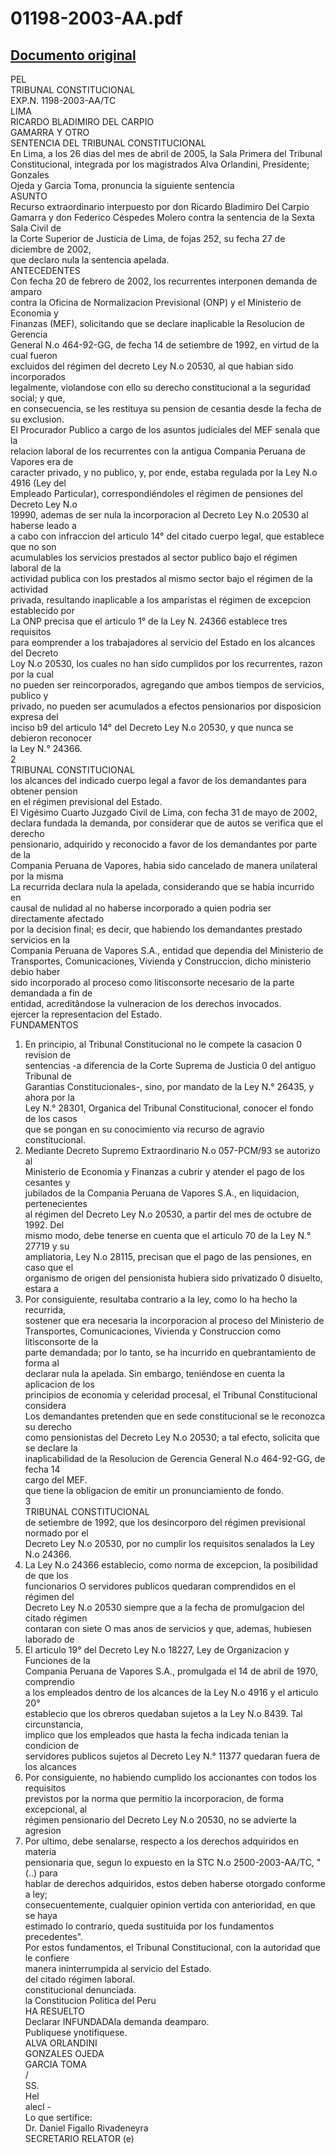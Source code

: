 
01198-2003-AA.pdf
=================
  
[Documento original](https://tc.gob.pe/jurisprudencia/2005/01198-2003-AA.pdf)  
---  
PEL  
TRIBUNAL CONSTITUCIONAL  
EXP.N. 1198-2003-AA/TC  
LIMA  
RICARDO BLADIMIRO DEL CARPIO  
GAMARRA Y OTRO  
SENTENCIA DEL TRIBUNAL CONSTITUCIONAL  
En Lima, a los 26 dias del mes de abril de 2005, la Sala Primera del Tribunal  
Constitucional, integrada por los magistrados Alva Orlandini, Presidente; Gonzales  
Ojeda y Garcia Toma, pronuncia la siguiente sentencia  
ASUNTO  
Recurso extraordinario interpuesto por don Ricardo Bladimiro Del Carpio  
Gamarra y don Federico Céspedes Molero contra la sentencia de la Sexta Sala Civil de  
la Corte Superior de Justicia de Lima, de fojas 252, su fecha 27 de diciembre de 2002,  
que declaro nula la sentencia apelada.  
ANTECEDENTES  
Con fecha 20 de febrero de 2002, los recurrentes interponen demanda de amparo  
contra la Oficina de Normalizacion Previsional (ONP) y el Ministerio de Economia y  
Finanzas (MEF), solicitando que se declare inaplicable la Resolucion de Gerencia  
General N.o 464-92-GG, de fecha 14 de setiembre de 1992, en virtud de la cual fueron  
excluidos del régimen del decreto Ley N.o 20530, al que habian sido incorporados  
legalmente, violandose con ello su derecho constitucional a la seguridad social; y que,  
en consecuencia, se les restituya su pension de cesantia desde la fecha de su exclusion.  
El Procurador Publico a cargo de los asuntos judiciales del MEF senala que la  
relacion laboral de los recurrentes con la antigua Compania Peruana de Vapores era de  
caracter privado, y no publico, y, por ende, estaba regulada por la Ley N.o 4916 (Ley del  
Empleado Particular), correspondiéndoles el régimen de pensiones del Decreto Ley N.o  
19990, ademas de ser nula la incorporacion al Decreto Ley N.o 20530 al haberse leado a  
a cabo con infraccion del articulo 14° del citado cuerpo legal, que establece que no son  
acumulables los servicios prestados al sector publico bajo el régimen laboral de la  
actividad publica con los prestados al mismo sector bajo el régimen de la actividad  
privada, resultando inaplicable a los amparistas el régimen de excepcion establecido por  
La ONP precisa que el articulo 1° de la Ley N. 24366 establece tres requisitos  
para eomprender a los trabajadores al servicio del Estado en los alcances del Decreto  
Loy N.o 20530, los cuales no han sido cumplidos por los recurrentes, razon por la cual  
no pueden ser reincorporados, agregando que ambos tiempos de servicios, publico y  
privado, no pueden ser acumulados a efectos pensionarios por disposicion expresa del  
inciso b9 del articulo 14° del Decreto Ley N.o 20530, y que nunca se debieron reconocer  
la Ley N.° 24366.  
2  
TRIBUNAL CONSTITUCIONAL  
los alcances del indicado cuerpo legal a favor de los demandantes para obtener pension  
en el régimen previsional del Estado.  
El Vigésimo Cuarto Juzgado Civil de Lima, con fecha 31 de mayo de 2002,  
declara fundada la demanda, por considerar que de autos se verifica que el derecho  
pensionario, adquirido y reconocido a favor de los demandantes por parte de la  
Compania Peruana de Vapores, habia sido cancelado de manera unilateral por la misma  
La recurrida declara nula la apelada, considerando que se habia incurrido en  
causal de nulidad al no haberse incorporado a quien podria ser directamente afectado  
por la decision final; es decir, que habiendo los demandantes prestado servicios en la  
Compania Peruana de Vapores S.A., entidad que dependia del Ministerio de  
Transportes, Comunicaciones, Vivienda y Construccion, dicho ministerio debio haber  
sido incorporado al proceso como litisconsorte necesario de la parte demandada a fin de  
entidad, acreditândose la vulneracion de los derechos invocados.  
ejercer la representacion del Estado.  
FUNDAMENTOS  
1. En principio, al Tribunal Constitucional no le compete la casacion 0 revision de  
sentencias -a diferencia de la Corte Suprema de Justicia 0 del antiguo Tribunal de  
Garantias Constitucionales-, sino, por mandato de la Ley N.° 26435, y ahora por la  
Ley N.° 28301, Organica del Tribunal Constitucional, conocer el fondo de los casos  
que se pongan en su conocimiento via recurso de agravio constitucional.  
2. Mediante Decreto Supremo Extraordinario N.o 057-PCM/93 se autorizo al  
Ministerio de Economia y Finanzas a cubrir y atender el pago de los cesantes y  
jubilados de la Compania Peruana de Vapores S.A., en liquidacion, pertenecientes  
al régimen del Decreto Ley N.o 20530, a partir del mes de octubre de 1992. Del  
mismo modo, debe tenerse en cuenta que el articulo 70 de la Ley N.° 27719 y su  
ampliatoria, Ley N.o 28115, precisan que el pago de las pensiones, en caso que el  
organismo de origen del pensionista hubiera sido privatizado 0 disuelto, estara a  
3. Por consiguiente, resultaba contrario a la ley, como lo ha hecho la recurrida,  
sostener que era necesaria la incorporacion al proceso del Ministerio de  
Transportes, Comunicaciones, Vivienda y Construccion como litisconsorte de la  
parte demandada; por lo tanto, se ha incurrido en quebrantamiento de forma al  
declarar nula la apelada. Sin embargo, teniéndose en cuenta la aplicacion de los  
principios de economia y celeridad procesal, el Tribunal Constitucional considera  
Los demandantes pretenden que en sede constitucional se le reconozca su derecho  
como pensionistas del Decreto Ley N.o 20530; a tal efecto, solicita que se declare la  
inaplicabilidad de la Resolucion de Gerencia General N.o 464-92-GG, de fecha 14  
cargo del MEF.  
que tiene la obligacion de emitir un pronunciamiento de fondo.  
3  
TRIBUNAL CONSTITUCIONAL  
de setiembre de 1992, que los desincorporo del régimen previsional normado por el  
Decreto Ley N.o 20530, por no cumplir los requisitos senalados la Ley N.o 24366.  
5. La Ley N.o 24366 establecio, como norma de excepcion, la posibilidad de que los  
funcionarios O servidores publicos quedaran comprendidos en el régimen del  
Decreto Ley N.o 20530 siempre que a la fecha de promulgacion del citado régimen  
contaran con siete O mas anos de servicios y que, ademas, hubiesen laborado de  
6. El articulo 19° del Decreto Ley N.o 18227, Ley de Organizacion y Funciones de la  
Compania Peruana de Vapores S.A., promulgada el 14 de abril de 1970, comprendio  
a los empleados dentro de los alcances de la Ley N.o 4916 y el articulo 20°  
establecio que los obreros quedaban sujetos a la Ley N.o 8439. Tal circunstancia,  
implico que los empleados que hasta la fecha indicada tenian la condicion de  
servidores publicos sujetos al Decreto Ley N.° 11377 quedaran fuera de los alcances  
7. Por consiguiente, no habiendo cumplido los accionantes con todos los requisitos  
previstos por la norma que permitio la incorporacion, de forma excepcional, al  
régimen pensionario del Decreto Ley N.o 20530, no se advierte la agresion  
8. Por ultimo, debe senalarse, respecto a los derechos adquiridos en materia  
pensionaria que, segun lo expuesto en la STC N.o 2500-2003-AA/TC, "(..) para  
hablar de derechos adquiridos, estos deben haberse otorgado conforme a ley;  
consecuentemente, cualquier opinion vertida con anterioridad, en que se haya  
estimado lo contrario, queda sustituida por los fundamentos precedentes".  
Por estos fundamentos, el Tribunal Constitucional, con la autoridad que le confiere  
manera ininterrumpida al servicio del Estado.  
del citado régimen laboral.  
constitucional denunciada.  
la Constitucion Politica del Peru  
HA RESUELTO  
Declarar INFUNDADAla demanda deamparo.  
Publiquese ynotifiquese.  
ALVA ORLANDINI  
GONZALES OJEDA  
GARCIA TOMA  
/  
SS.  
Hel  
alecl -  
Lo que sertifice:  
Dr. Daniel Figallo Rivadeneyra  
SECRETARIO RELATOR (e)